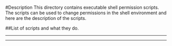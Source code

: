 #Description
This directory contains executable shell permission scripts. The scripts can be used to change permissions in the shell environment and here are the description of the scripts.

##List of scripts and what they do.

---

---

